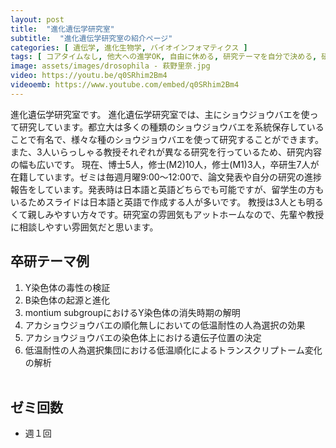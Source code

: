 ```yaml
---
layout: post
title:  "進化遺伝学研究室"
subtitle:  "進化遺伝学研究室の紹介ページ"
categories: [ 遺伝学, 進化生物学, バイオインフォマティクス ]
tags: [ コアタイムなし, 他大への進学OK, 自由に休める, 研究テーマを自分で決める, 研究テーマが与えられる, イベントあり,自分のデスクがある,ゼミ英語 ]
image: assets/images/drosophila - 萩野里奈.jpg
video: https://youtu.be/q0SRhim2Bm4
videoemb: https://www.youtube.com/embed/q0SRhim2Bm4
---
```


進化遺伝学研究室です。
進化遺伝学研究室では、主にショウジョウバエを使って研究しています。都立大は多くの種類のショウジョウバエを系統保存していることで有名で、様々な種のショウジョウバエを使って研究することができます。また、3人いらっしゃる教授それぞれが異なる研究を行っているため、研究内容の幅も広いです。
現在、博士5人，修士(M2)10人，修士(M1)3人，卒研生7人が在籍しています。ゼミは毎週月曜9:00〜12:00で、論文発表や自分の研究の進捗報告をしています。発表時は日本語と英語どちらでも可能ですが、留学生の方もいるためスライドは日本語と英語で作成する人が多いです。
教授は3人とも明るくて親しみやすい方々です。研究室の雰囲気もアットホームなので、先輩や教授に相談しやすい雰囲気だと思います。

## 卒研テーマ例
1. Y染色体の毒性の検証
1. B染色体の起源と進化
1. montium subgroupにおけるY染色体の消失時期の解明
1. アカショウジョウバエの順化無しにおいての低温耐性の人為選択の効果
1. アカショウジョウバエの染色体上における遺伝子位置の決定
1. 低温耐性の人為選択集団における低温順化によるトランスクリプトーム変化の解析
<br /><br />

## ゼミ回数
- 週１回
<br /><br />

